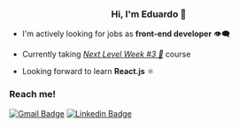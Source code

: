 <h3 align="center"> Hi, I'm Eduardo 👋 </h3>

- I'm actively looking for jobs as **front-end developer** 👁‍🗨

- Currently taking [*Next Level Week #3 🚀*](https://github.com/EduardoRodriguesF/happy) course

- Looking forward to learn **React.js** ⚛

### Reach me!
[![Gmail Badge](https://img.shields.io/badge/-eduardo.rodrigues.fer-D44638?style=flat-square&logo=Gmail&logoColor=white&link=mailto:eduardo.rodrigues.fer@gmail.com)](mailto:eduardo.rodrigues.fer@gmail.com)
[![Linkedin Badge](https://img.shields.io/badge/-Eduardo%20Rodrigues-0077B5?style=flat-square&logo=Linkedin&logoColor=white&link=https://www.linkedin.com/in/eduardo-rodrigues-4b3624190/)](https://www.linkedin.com/in/eduardo-rodrigues-4b3624190/)
<!--
**EduardoRodriguesF/EduardoRodriguesF** is a ✨ _special_ ✨ repository because its `README.md` (this file) appears on your GitHub profile.

Here are some ideas to get you started:

- 🔭 I’m currently working on ...
- 🌱 I’m currently learning ...
- 👯 I’m looking to collaborate on ...
- 🤔 I’m looking for help with ...
- 💬 Ask me about ...
- 📫 How to reach me: ...
- 😄 Pronouns: ...
- ⚡ Fun fact: ...
-->
